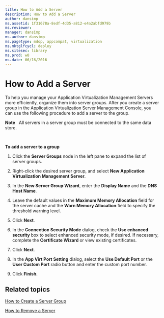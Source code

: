 ```yaml
---
title: How to Add a Server
description: How to Add a Server
author: dansimp
ms.assetid: 1f31678a-8edf-4d35-a812-e4a2abfd979b
ms.reviewer: 
manager: dansimp
ms.author: dansimp
ms.pagetype: mdop, appcompat, virtualization
ms.mktglfcycl: deploy
ms.sitesec: library
ms.prod: w8
ms.date: 06/16/2016
---
```



# How to Add a Server


To help you manage your Application Virtualization Management Servers more efficiently, organize them into server groups. After you create a server group in the Application Virtualization Server Management Console, you can use the following procedure to add a server to the group.

**Note**  
All servers in a server group must be connected to the same data store.

 

**To add a server to a group**

1.  Click the **Server Groups** node in the left pane to expand the list of server groups.

2.  Right-click the desired server group, and select **New Application Virtualization Management Server**.

3.  In the **New Server Group Wizard**, enter the **Display Name** and the **DNS Host Name**.

4.  Leave the default values in the **Maximum Memory Allocation** field for the server cache and the **Warn Memory Allocation** field to specify the threshold warning level.

5.  Click **Next**.

6.  In the **Connection Security Mode** dialog, check the **Use enhanced security** box to select enhanced security mode, if desired. If necessary, complete the **Certificate Wizard** or view existing certificates.

7.  Click **Next**.

8.  In the **App Virt Port Setting** dialog, select the **Use Default Port** or the **User Custom Port** radio button and enter the custom port number.

9.  Click **Finish**.

## Related topics


[How to Create a Server Group](how-to-create-a-server-group.md)

[How to Remove a Server](how-to-remove-a-server.md)

 

 






